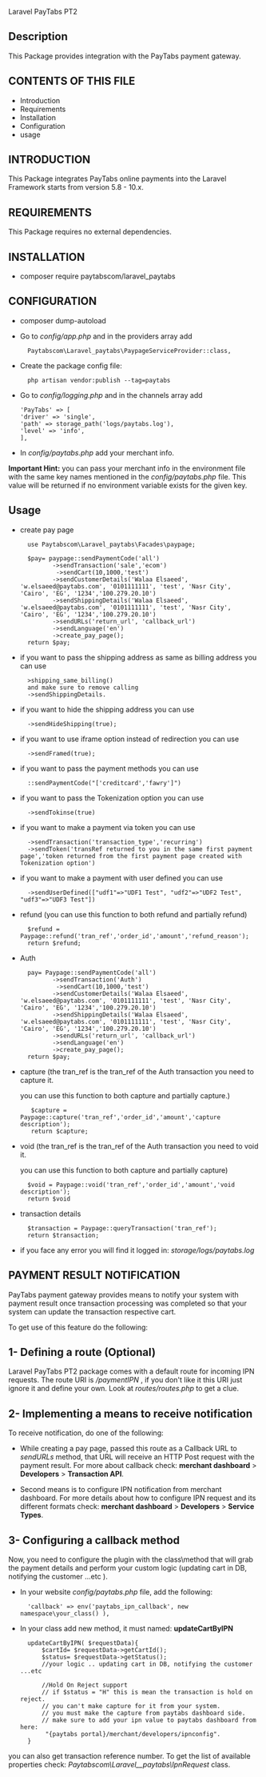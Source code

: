Laravel PayTabs PT2

Description
-----------
This Package provides integration with the PayTabs payment gateway.

CONTENTS OF THIS FILE
---------------------
* Introduction
* Requirements
* Installation
* Configuration
* usage

INTRODUCTION
------------
This Package integrates PayTabs online payments into
the Laravel Framework starts from version 5.8 - 10.x.

REQUIREMENTS
------------
This Package requires no external dependencies.

INSTALLATION
------------
- composer require paytabscom/laravel_paytabs

CONFIGURATION
-------------
* composer dump-autoload

* Go to _config/app.php_ and in the providers array add

        Paytabscom\Laravel_paytabs\PaypageServiceProvider::class,

* Create the package config file:

        php artisan vendor:publish --tag=paytabs

* Go to _config/logging.php_ and in the channels array add
  
      'PayTabs' => [
      'driver' => 'single',
      'path' => storage_path('logs/paytabs.log'),
      'level' => 'info',
      ],
  
* In _config/paytabs.php_ add your merchant info.

**Important Hint:**
  you can pass your merchant info in the environment file with the same key names mentioned in the _config/paytabs.php_ file.
  This value will be returned if no environment variable exists for the given key. 
  

Usage
-------------

* create pay page

        use Paytabscom\Laravel_paytabs\Facades\paypage;

        $pay= paypage::sendPaymentCode('all')
               ->sendTransaction('sale','ecom')
                ->sendCart(10,1000,'test')
               ->sendCustomerDetails('Walaa Elsaeed', 'w.elsaeed@paytabs.com', '0101111111', 'test', 'Nasr City', 'Cairo', 'EG', '1234','100.279.20.10')
               ->sendShippingDetails('Walaa Elsaeed', 'w.elsaeed@paytabs.com', '0101111111', 'test', 'Nasr City', 'Cairo', 'EG', '1234','100.279.20.10')
               ->sendURLs('return_url', 'callback_url')
               ->sendLanguage('en')
               ->create_pay_page();
        return $pay;
  
* if you want to pass the shipping address as same as billing address you can use
        
        >shipping_same_billing()
        and make sure to remove calling 
        ->sendShippingDetails.

* if you want to hide the shipping address you can use 
  
        ->sendHideShipping(true);

* if you want to use iframe option instead of redirection you can use
  
        ->sendFramed(true);

* if you want to pass the payment methods you can use

        ::sendPaymentCode("['creditcard','fawry']")

* if you want to pass the Tokenization option you can use

        ->sendTokinse(true)

* if you want to make a payment via token you can use

        ->sendTransaction('transaction_type','recurring')
        ->sendToken('transRef returned to you in the same first payment page','token returned from the first payment page created with Tokenization option')

* if you want to make a payment with user defined you can use

        ->sendUserDefined(["udf1"=>"UDF1 Test", "udf2"=>"UDF2 Test", "udf3"=>"UDF3 Test"])

* refund (you can use this function to both refund and partially refund)

        $refund = Paypage::refund('tran_ref','order_id','amount','refund_reason');
        return $refund;




* Auth

        pay= Paypage::sendPaymentCode('all')
               ->sendTransaction('Auth')
                ->sendCart(10,1000,'test')
               ->sendCustomerDetails('Walaa Elsaeed', 'w.elsaeed@paytabs.com', '0101111111', 'test', 'Nasr City', 'Cairo', 'EG', '1234','100.279.20.10')
               ->sendShippingDetails('Walaa Elsaeed', 'w.elsaeed@paytabs.com', '0101111111', 'test', 'Nasr City', 'Cairo', 'EG', '1234','100.279.20.10')
               ->sendURLs('return_url', 'callback_url')
               ->sendLanguage('en')
               ->create_pay_page();
        return $pay;


* capture (the tran_ref is the tran_ref of the Auth transaction you need to capture it.
  
  you can use this function to both capture and partially capture.)

         $capture = Paypage::capture('tran_ref','order_id','amount','capture description'); 
         return $capture;



* void (the tran_ref is the tran_ref of the Auth transaction you need to void it.
  
  you can use this function to both capture and partially capture)

        $void = Paypage::void('tran_ref','order_id','amount','void description');
        return $void
    

* transaction details

        $transaction = Paypage::queryTransaction('tran_ref');
        return $transaction;

* if you face any error you will find it logged in: _storage/logs/paytabs.log_

PAYMENT RESULT NOTIFICATION
--------------------------------

PayTabs payment gateway provides means to notify your system with payment result once transaction processing was completed so that your system can update the transaction respective cart.

To get use of this feature do the following:


1- Defining a route (Optional)
--------------------------
Laravel PayTabs PT2 package comes with a default route for incoming IPN requests. The route URI is  _/paymentIPN_ ,  if you don't like it this URI just ignore it and define your own. Look at _routes/routes.php_ to get a clue.



2- Implementing a means to receive notification
------------------------------------------

To receive notification, do one of the following:
* While creating a pay page, passed this route as  a Callback URL to _sendURLs_ method, that URL will receive an HTTP Post request with the payment result. For more about callback check: **merchant dashboard** > **Developers** > **Transaction API**.

* Second means is to configure IPN notification from merchant dashboard. For more details about how to configure IPN request and its different formats check: **merchant dashboard** > **Developers** > **Service Types**.


3- Configuring a callback method
--------------------------------
Now, you need to configure the plugin with the class\method that will grab the payment details and perform your custom logic (updating cart in DB, notifying the customer ...etc ).

* In your website _config/paytabs.php_ file, add the following:

        'callback' => env('paytabs_ipn_callback', new namespace\your_class() ),

* In your class add new method, it must named: **updateCartByIPN**

        updateCartByIPN( $requestData){
            $cartId= $requestData->getCartId();
            $status= $requestData->getStatus();
            //your logic .. updating cart in DB, notifying the customer ...etc

            //Hold On Reject support
            // if $status = "H" this is mean the transaction is hold on reject.
            // you can't make capture for it from your system.
            // you must make the capture from paytabs dashboard side.
            // make sure to add your ipn value to paytabs dashboard from here:
             "{paytabs portal}/merchant/developers/ipnconfig".
        }
you can also get transaction reference number. To get the list of available properties check: _Paytabscom\Laravel__paytabs\IpnRequest_ class.













